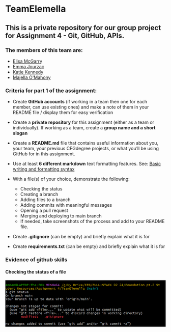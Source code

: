 # TeamElemella
## This is a private repository for our group project for Assignment 4 - Git, GitHub, APIs.

### The members of this team are:
+ [Elisa McGarry](https://github.com/mcstastney)
+ [Emma Jourzac](https://github.com/jourzy)
+ [Katie Kennedy](https://github.com/KatieCodes365)
+ [Majella O'Mahony](https://github.com/MadgeMom)

### Criteria for part 1 of the assignment:
+	Create **GitHub accounts** (if working in a team then one for each member, can use existing ones) and make a note of them in your README file / display them for easy verification
+	Create a **private repository** for this assignment (either as a team or individually). If working as a team, create a **group name and a short slogan**
+	Create a **README.md** file that contains useful information about you, your team, your previous CFGdegree projects, or what you’ll be using GitHub for in this assignment.
+	Use at least **6 different markdown** text formatting features. See: [Basic writing and formatting syntax ](https://docs.github.com/en/get-started/writing-on-github/getting-started-with-writing-and-formatting-on-github/basic-writing-and-formatting-syntax)

+	With a file(s) of your choice, demonstrate the following: 
    - Checking the status
    - Creating a branch 
    - Adding files to a branch 
    - Adding commits with meaningful messages 
    - Opening a pull request 
    - Merging and deploying to main branch
    - If needed, take screenshots of the process and add to your README file.

+	Create **.gitignore** (can be empty) and briefly explain what it is for
+	Create **requirements.txt** (can be empty) and briefly explain what it is for

### Evidence of github skills

#### Checking the status of a file

![Screenshot of a git status command showing a file that has been modified.](/assets/images/check_status.png?raw=true)



